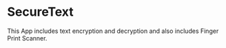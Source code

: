 # SecureText
 This App includes text encryption and decryption and also includes Finger Print Scanner.
